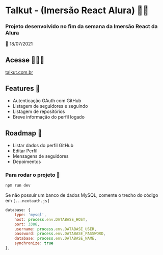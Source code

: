 # Talkut - (Imersão React Alura) 👨‍💻

### Projeto desenvolvido no fim da semana da Imersão React da Alura


📅 18/07/2021


## Acesse 🚀🚀🚀
[talkut.com.br](https://talkut.com.br)


## Features 🥗
- Autenticação OAuth com GitHub
- Listagem de seguidores e seguindo
- Listagem de repositórios
- Breve informação do perfil logado


## Roadmap 🚟
- Listar dados do perfil GitHub
- Editar Perfil
- Mensagens de seguidores
- Depoimentos


### Para rodar o projeto 🧾

```bash
npm run dev
```

Se não possuir um banco de dados MySQL, comente o trecho do código em `[...nextauth.js]`

```javascript
database: {
    type: 'mysql',
    host: process.env.DATABASE_HOST,
    port: 3306,
    username: process.env.DATABASE_USER,
    password: process.env.DATABASE_PASSWORD,
    database: process.env.DATABASE_NAME,
    synchronize: true
},
```